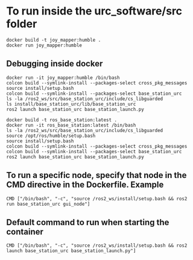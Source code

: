 # To run inside the urc_software/src folder

```
docker build -t joy_mapper:humble .
docker run joy_mapper:humble
```

## Debugging inside docker

```
docker run -it joy_mapper:humble /bin/bash
colcon build --symlink-install --packages-select cross_pkg_messages
source install/setup.bash
colcon build --symlink-install --packages-select base_station_urc
ls -la /ros2_ws/src/base_station_urc/include/cs_libguarded
ls install/base_station_urc/lib/base_station_urc
ros2 launch base_station_urc base_station_launch.py
```

```
docker build -t ros_base_station:latest .
docker run -it ros_base_station:latest /bin/bash
ls -la /ros2_ws/src/base_station_urc/include/cs_libguarded
source /opt/ros/humble/setup.bash
source install/setup.bash
colcon build --symlink-install --packages-select cross_pkg_messages
colcon build --symlink-install --packages-select base_station_urc
ros2 launch base_station_urc base_station_launch.py
```

## To run a specific node, specify that node in the CMD directive in the Dockerfile. Example

```
CMD ["/bin/bash", "-c", "source /ros2_ws/install/setup.bash && ros2 run base_station_urc gui_node"]
```

## Default command to run when starting the container

```
CMD ["/bin/bash", "-c", "source /ros2_ws/install/setup.bash && ros2 launch base_station_urc base_station_launch.py"]
```
